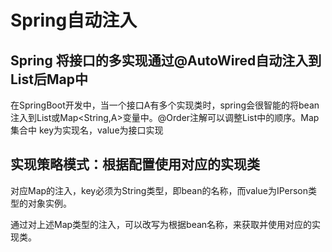 # Spring自动注入

## Spring 将接口的多实现通过@AutoWired自动注入到List后Map中

​	在SpringBoot开发中，当一个接口A有多个实现类时，spring会很智能的将bean注入到List<A>或Map<String,A>变量中。@Order注解可以调整List中的顺序。Map集合中 key为实现名，value为接口实现

## 实现策略模式：根据配置使用对应的实现类

对应Map的注入，key必须为String类型，即bean的名称，而value为IPerson类型的对象实例。

通过对上述Map类型的注入，可以改写为根据bean名称，来获取并使用对应的实现类。

